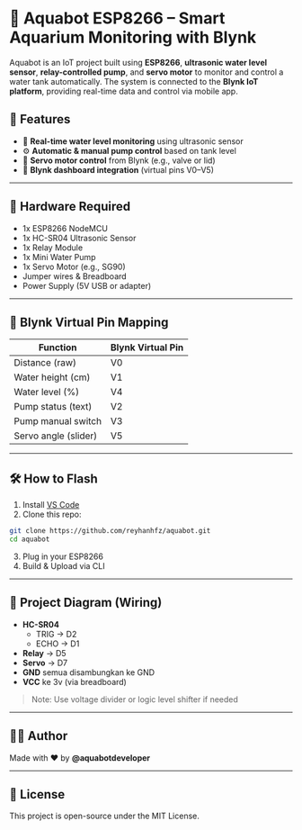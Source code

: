 # 🌊 Aquabot ESP8266 – Smart Aquarium Monitoring with Blynk

Aquabot is an IoT project built using **ESP8266**, **ultrasonic water level sensor**, **relay-controlled pump**, and **servo motor** to monitor and control a water tank automatically. The system is connected to the **Blynk IoT platform**, providing real-time data and control via mobile app.

## 🚀 Features

- 📡 **Real-time water level monitoring** using ultrasonic sensor
- ⚙️ **Automatic & manual pump control** based on tank level
- 🔄 **Servo motor control** from Blynk (e.g., valve or lid)
- 📲 **Blynk dashboard integration** (virtual pins V0–V5)


---

## 🧩 Hardware Required

- 1x ESP8266 NodeMCU
- 1x HC-SR04 Ultrasonic Sensor
- 1x Relay Module
- 1x Mini Water Pump
- 1x Servo Motor (e.g., SG90)
- Jumper wires & Breadboard
- Power Supply (5V USB or adapter)

---

## 📱 Blynk Virtual Pin Mapping

| Function             | Blynk Virtual Pin |
| -------------------- | ----------------- |
| Distance (raw)       | V0                |
| Water height (cm)    | V1                |
| Water level (%)      | V4                |
| Pump status (text)   | V2                |
| Pump manual switch   | V3                |
| Servo angle (slider) | V5                |

---



## 🛠️ How to Flash

1. Install [VS Code](https://code.visualstudio.com/) 
2. Clone this repo:

```bash
git clone https://github.com/reyhanhfz/aquabot.git
cd aquabot
```

3. Plug in your ESP8266
4. Build & Upload via CLI

---

## 🧠 Project Diagram (Wiring)

- **HC-SR04**
  - TRIG → D2
  - ECHO → D1
- **Relay** → D5
- **Servo** → D7
- **GND** semua disambungkan ke GND
- **VCC** ke 3v (via breadboard)

> Note: Use voltage divider or logic level shifter if needed

---


## 👨‍💻 Author

Made with ❤️ by **@aquabotdeveloper**

---

## 📄 License

This project is open-source under the MIT License.
